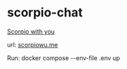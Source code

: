 # scorpio-chat

[Scorpio with you](scorpiowu.me)

url: [scorpiowu.me](scorpiowu.me)

Run:
docker compose --env-file .env up
